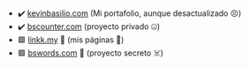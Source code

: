 - :heavy_check_mark: [kevinbasilio.com](https://kevinbasilio.com) (Mi portafolio, aunque desactualizado :persevere:)
- :heavy_check_mark: [bscounter.com](https://bscounter.com) (proyecto privado :zipper_mouth_face:)
- :green_square: [linkk.my](https://linkk.my/) :hammer: (mis páginas :eyes:)
- :green_square: [bswords.com](https://bswords.com) :hammer: (proyecto secreto :skull_and_crossbones:)
